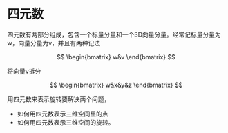 # 四元数

四元数有两部分组成，包含一个标量分量和一个3D向量分量。经常记标量分量为w，向量分量为v，并且有两种记法

$$
\begin{bmatrix}
w&v
\end{bmatrix}
$$

将向量v拆分

$$
\begin{bmatrix}
w&x&y&z
\end{bmatrix}
$$

用四元数来表示旋转要解决两个问题，

- 如何用四元数表示三维空间里的点
- 如何用四元数表示三维空间的旋转。


